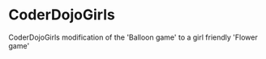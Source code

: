 CoderDojoGirls
==============

CoderDojoGirls modification of the 'Balloon game' to a girl friendly 'Flower game'

